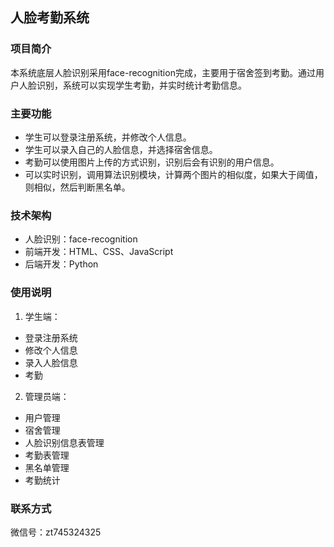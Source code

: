 ## 人脸考勤系统

### 项目简介

本系统底层人脸识别采用face-recognition完成，主要用于宿舍签到考勤。通过用户人脸识别，系统可以实现学生考勤，并实时统计考勤信息。

### 主要功能

- 学生可以登录注册系统，并修改个人信息。
- 学生可以录入自己的人脸信息，并选择宿舍信息。
- 考勤可以使用图片上传的方式识别，识别后会有识别的用户信息。
- 可以实时识别，调用算法识别模块，计算两个图片的相似度，如果大于阈值，则相似，然后判断黑名单。


### 技术架构

- 人脸识别：face-recognition
- 前端开发：HTML、CSS、JavaScript
- 后端开发：Python


### 使用说明

1. 学生端：
- 登录注册系统
- 修改个人信息
- 录入人脸信息
- 考勤

2. 管理员端：
- 用户管理
- 宿舍管理
- 人脸识别信息表管理
- 考勤表管理
- 黑名单管理
- 考勤统计


### 联系方式

微信号：zt745324325